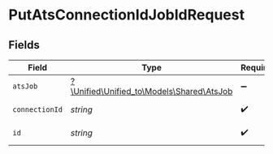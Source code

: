 # PutAtsConnectionIdJobIdRequest


## Fields

| Field                                                                      | Type                                                                       | Required                                                                   | Description                                                                |
| -------------------------------------------------------------------------- | -------------------------------------------------------------------------- | -------------------------------------------------------------------------- | -------------------------------------------------------------------------- |
| `atsJob`                                                                   | [?\Unified\Unified_to\Models\Shared\AtsJob](../../models/shared/AtsJob.md) | :heavy_minus_sign:                                                         | N/A                                                                        |
| `connectionId`                                                             | *string*                                                                   | :heavy_check_mark:                                                         | ID of the connection                                                       |
| `id`                                                                       | *string*                                                                   | :heavy_check_mark:                                                         | ID of the Job                                                              |